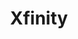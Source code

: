 ---
title: "Xfinity"
url: /beaverton/xfinity-southwest-cedar-hills-boulevard/
shop: mobile phone
---